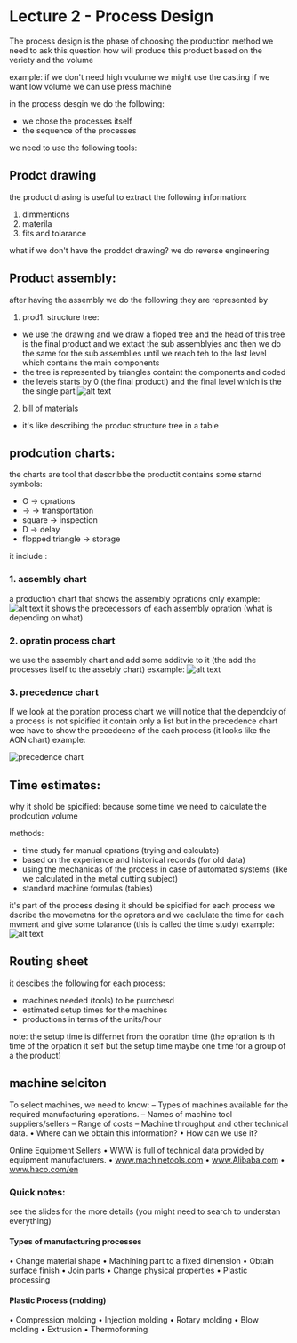# Lecture 2 - Process Design

The process design is the phase of choosing the production method
we need to ask this question how will produce this product based on the veriety and the volume

example: if we don't need high voulume we might use the casting if we want low volume we can use press machine

in the process desgin we do the following:
* we chose the processes itself
* the sequence of the processes

we need to use the following tools:

## Prodct drawing

the product drasing is useful to extract the following information:
1. dimmentions
2. materila
3. fits and tolarance

what if we don't have the proddct drawing? we do reverse engineering

## Product assembly:
after having the assembly we do the following
they are represented by 
1. prod1. structure tree:
  * we use the drawing and we draw a floped tree and the head of this tree is the final product and we extact the sub assemblyies and then we do the same for the sub assemblies until we reach teh to the last level which contains the main components
  * the tree is represented by triangles containt the components and coded
  * the levels starts by 0 (the final producti) and the final level which is the the single part
![alt text](image-1.png)

2. bill of materials
  * it's like describing the produc structure tree in a table

## prodcution charts:

the charts are tool that describbe the productit contains some starnd symbols:
* O -> oprations
* -> -> transportation
* square -> inspection
* D -> delay
* flopped triangle -> storage

it include :
### 1. assembly chart
a production chart that shows the assembly oprations only example: 
![alt text](image-3.png)
it shows the prececessors of each assembly opration (what is depending on what)

### 2. opratin process chart

we use the assembly chart and add some additvie to it (the add the processes itself to the assebly chart)
esxample:
![alt text](image-4.png)

### 3. precedence chart

If we look at the ppration process chart we will notice that the dependciy of a process is not spicified it contain only a list
but in the precedence chart wee have to show the precedecne of the each process (it looks like the AON chart)
example:

![precedence chart](image-5.png)


## Time estimates:
why it shold be spicified: because some time we need to calculate the prodcution volume

methods:
* time study for manual oprations (trying and calculate)
* based on the experience and historical records (for old data)
* using the mechanicas of the process in case of automated systems (like we calculated in the metal cutting subject)
*  standard machine formulas (tables)

it's part of the process desing it should be spicified for each process we dscribe the movemetns for the oprators and we caclulate the time for each mvment and give some tolarance (this is called the time study)
example:
![alt text](image-6.png)

## Routing sheet

it descibes the following for each process:
* machines needed (tools) to be purrchesd
* estimated setup times for the machines
* productions in terms of the units/hour

note: the setup time is differnet from the opration time (the opration is th time of the orpation it self but the setup time maybe one time for a group of a the product)

## machine selciton 

To select machines, we need to know:
– Types of machines available for the required
manufacturing operations.
– Names of machine tool suppliers/sellers
– Range of costs
– Machine throughput and other technical data.
• Where can we obtain this information?
• How can we use it?

Online Equipment Sellers
• WWW is full of technical data provided by
equipment manufacturers.
• www.machinetools.com
• www.Alibaba.com
• www.haco.com/en

### Quick notes:
see the slides for the more details (you might need to search to understan everything)

#### Types of manufacturing processes

• Change material shape
• Machining part to a fixed dimension
• Obtain surface finish
• Join parts
• Change physical properties
• Plastic processing

#### Plastic Process (molding)
• Compression molding
• Injection molding
• Rotary molding
• Blow molding
• Extrusion
• Thermoforming

